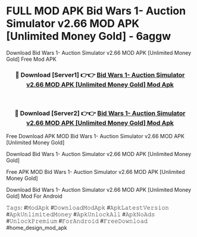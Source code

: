 # FULL MOD APK Bid Wars 1- Auction Simulator v2.66 MOD APK [Unlimited Money Gold] - 6aggw
Download Bid Wars 1- Auction Simulator v2.66 MOD APK [Unlimited Money Gold] Free Mod APK

<div align="center">
<h3>🔴 Download [Server1] 👉👉 <a href="https://apk-comot.site?title=Bid_Wars_1-_Auction_Simulator_v2.66_MOD_APK_[Unlimited_Money_Gold]">Bid Wars 1- Auction Simulator v2.66 MOD APK [Unlimited Money Gold] Mod Apk</a></h3><br>

<h3>🔴 Download [Server2] 👉👉 <a href="https://apk-comot.site?title=Bid_Wars_1-_Auction_Simulator_v2.66_MOD_APK_[Unlimited_Money_Gold]">Bid Wars 1- Auction Simulator v2.66 MOD APK [Unlimited Money Gold] Mod Apk</a></h3>
</div>


Free Download APK MOD Bid Wars 1- Auction Simulator v2.66 MOD APK [Unlimited Money Gold]

Download Bid Wars 1- Auction Simulator v2.66 MOD APK [Unlimited Money Gold] 

Free APK MOD Bid Wars 1- Auction Simulator v2.66 MOD APK [Unlimited Money Gold] 

Download Bid Wars 1- Auction Simulator v2.66 MOD APK [Unlimited Money Gold] Mod For Android

𝚃𝚊𝚐𝚜: #𝙼𝚘𝚍𝙰𝚙𝚔 #𝙳𝚘𝚠𝚗𝚕𝚘𝚊𝚍𝙼𝚘𝚍𝙰𝚙𝚔 #𝙰𝚙𝚔𝙻𝚊𝚝𝚎𝚜𝚝𝚅𝚎𝚛𝚜𝚒𝚘𝚗 #𝙰𝚙𝚔𝚄𝚗𝚕𝚒𝚖𝚒𝚝𝚎𝚍𝙼𝚘𝚗𝚎𝚢 #𝙰𝚙𝚔𝚄𝚗𝚕𝚘𝚌𝚔𝙰𝚕𝚕 #𝙰𝚙𝚔𝙽𝚘𝙰𝚍𝚜 #𝚄𝚗𝚕𝚘𝚌𝚔𝙿𝚛𝚎𝚖𝚒𝚞𝚖 #𝙵𝚘𝚛𝙰𝚗𝚍𝚛𝚘𝚒𝚍 #𝙵𝚛𝚎𝚎𝙳𝚘𝚠𝚗𝚕𝚘𝚊𝚍 #home_design_mod_apk